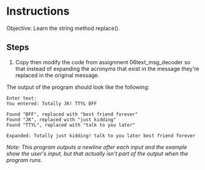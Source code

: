 # Instructions
Objective: Learn the string method replace().

## Steps
1. Copy then modify the code from assignment 06text_msg_decoder so that instead of expanding the acronyms that exist in the message they're replaced in the original message.

The output of the program should look like the following:
```
Enter text:
You entered: Totally JK! TTYL BFF

Found "BFF", replaced with "best friend forever"
Found "JK", replaced with "just kidding"
Found "TTYL", replaced with "talk to you later"

Expanded: Totally just kidding! talk to you later best friend forever
```
*Note: This program outputs a newline after each input and the example show the user's input, but that actually isn't part of the output when the program runs.*
